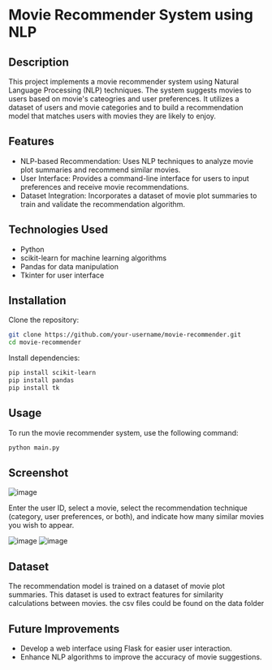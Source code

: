 # Movie Recommender System using NLP
## Description
This project implements a movie recommender system using Natural Language Processing (NLP) techniques. The system suggests movies to users based on movie's cateogries and user preferences. It utilizes a dataset of users and movie categories and to build a recommendation model that matches users with movies they are likely to enjoy.

## Features
- NLP-based Recommendation: Uses NLP techniques to analyze movie plot summaries and recommend similar movies.
- User Interface: Provides a command-line interface for users to input preferences and receive movie recommendations.
- Dataset Integration: Incorporates a dataset of movie plot summaries to train and validate the recommendation algorithm.

## Technologies Used
- Python
- scikit-learn for machine learning algorithms
- Pandas for data manipulation
- Tkinter for user interface

## Installation
Clone the repository:

```bash
git clone https://github.com/your-username/movie-recommender.git
cd movie-recommender
```
Install dependencies:

```bash
pip install scikit-learn
pip install pandas
pip install tk
```

## Usage
To run the movie recommender system, use the following command:
```bash
python main.py
```
## Screenshot
![image](https://github.com/AhmedSaif2/Movies-Recommendation-System/assets/99100926/273e6789-e6a0-4e6f-af0f-a8d0eb8a92b1)

Enter the user ID, select a movie, select the recommendation technique (category, user preferences, or both), and indicate how many similar movies you wish to appear.

![image](https://github.com/AhmedSaif2/Movies-Recommendation-System/assets/99100926/36daac03-2293-4810-a45b-f04cb74aba4e)
![image](https://github.com/AhmedSaif2/Movies-Recommendation-System/assets/99100926/4e7c5895-6284-4438-9d7a-5416ebfc3852)


## Dataset
The recommendation model is trained on a dataset of movie plot summaries. This dataset is used to extract features for similarity calculations between movies.
the csv files could be found on the data folder

## Future Improvements
- Develop a web interface using Flask for easier user interaction.
- Enhance NLP algorithms to improve the accuracy of movie suggestions.
